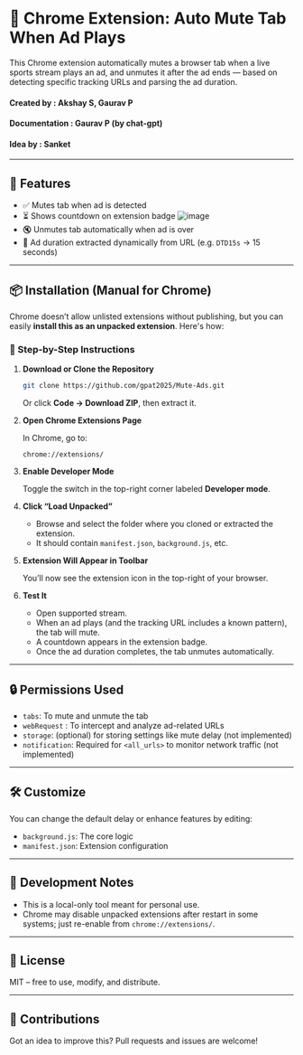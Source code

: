 # 🧹 Chrome Extension: Auto Mute Tab When Ad Plays

This Chrome extension automatically mutes a browser tab when a live sports stream plays an ad, and unmutes it after the ad ends — based on detecting specific tracking URLs and parsing the ad duration.

#### Created by : Akshay S, Gaurav P
#### Documentation : Gaurav P (by chat-gpt)
#### Idea by : Sanket


---

## 🔧 Features

- ✅ Mutes tab when ad is detected
- ⏳ Shows countdown on extension badge
  ![image](https://github.com/user-attachments/assets/6470a136-c10a-4307-b999-34d14ddf23de)
- 🔇 Unmutes tab automatically when ad is over
- 🧠 Ad duration extracted dynamically from URL (e.g. `DTD15s` → 15 seconds)

---

## 📦 Installation (Manual for Chrome)

Chrome doesn’t allow unlisted extensions without publishing, but you can easily **install this as an unpacked extension**. Here's how:

### 🦪 Step-by-Step Instructions

1. **Download or Clone the Repository**

   ```bash
   git clone https://github.com/gpat2025/Mute-Ads.git
   ```

   Or click **Code → Download ZIP**, then extract it.

2. **Open Chrome Extensions Page**

   In Chrome, go to:

   ```
   chrome://extensions/
   ```

3. **Enable Developer Mode**

   Toggle the switch in the top-right corner labeled **Developer mode**.

4. **Click “Load Unpacked”**

   - Browse and select the folder where you cloned or extracted the extension.
   - It should contain `manifest.json`, `background.js`, etc.

5. **Extension Will Appear in Toolbar**

   You’ll now see the extension icon in the top-right of your browser.

6. **Test It**

   - Open supported stream.
   - When an ad plays (and the tracking URL includes a known pattern), the tab will mute.
   - A countdown appears in the extension badge.
   - Once the ad duration completes, the tab unmutes automatically.

---

## 🔒 Permissions Used

- `tabs`: To mute and unmute the tab
- `webRequest` : To intercept and analyze ad-related URLs
- `storage`: (optional) for storing settings like mute delay (not implemented)
- `notification`: Required for `<all_urls>` to monitor network traffic (not implemented)

---

## 🛠️ Customize

You can change the default delay or enhance features by editing:

- `background.js`: The core logic
- `manifest.json`: Extension configuration

---

## 🧪 Development Notes

- This is a local-only tool meant for personal use.
- Chrome may disable unpacked extensions after restart in some systems; just re-enable from `chrome://extensions/`.

---

## 📄 License

MIT – free to use, modify, and distribute.

---

## 🙌 Contributions

Got an idea to improve this? Pull requests and issues are welcome!

